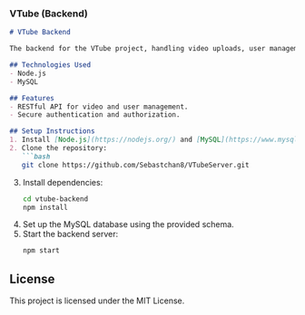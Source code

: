 ### VTube (Backend)

```markdown
# VTube Backend

The backend for the VTube project, handling video uploads, user management, and database operations.

## Technologies Used
- Node.js
- MySQL

## Features
- RESTful API for video and user management.
- Secure authentication and authorization.

## Setup Instructions
1. Install [Node.js](https://nodejs.org/) and [MySQL](https://www.mysql.com/).
2. Clone the repository:
   ```bash
   git clone https://github.com/Sebastchan8/VTubeServer.git
   ```
3. Install dependencies:
   ```bash
   cd vtube-backend
   npm install
   ```
4. Set up the MySQL database using the provided schema.
5. Start the backend server:
   ```bash
   npm start
   ```

## License
This project is licensed under the MIT License.
```
